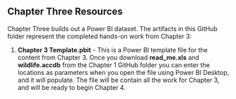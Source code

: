 ## Chapter Three Resources

Chapter Three builds out a Power BI dataset. The artifacts in this GitHub folder represent the completed hands-on work from Chapter 3:

1. **Chapter 3 Template.pbit** - This is a Power BI template file for the content from Chapter 3. Once you download **read_me.xls** and **wildlife.accdb** from the Chapter 1 GitHub folder you can enter the locations as parameters when you open the file using Power BI Desktop, and it will populate. The file will be contain all the work for Chapter 3, and will be ready to begin Chapter 4.
